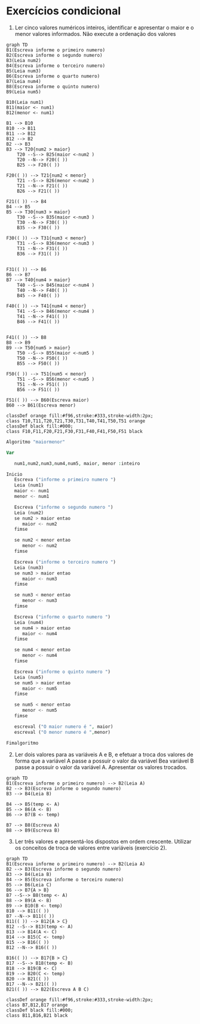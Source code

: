 
# Exercícios condicional 

1. Ler cinco valores numéricos inteiros, identificar e apresentar o maior e o menor valores informados. Não execute a ordenação dos valores

```mermaid
graph TD
B1(Escreva informe o primeiro numero)
B2(Escreva informe o segundo numero)
B3(Leia num2)
B4(Escreva informe o terceiro numero)
B5(Leia num3)
B6(Escreva informe o quarto numero)
B7(Leia num4)
B8(Escreva informe o quinto numero)
B9(Leia num5)

B10(Leia num1)
B11(maior <- num1)
B12(menor <- num1)

B1 --> B10
B10 --> B11
B11 --> B12 
B12 --> B2 
B2 --> B3
B3 --> T20{num2 > maior}
    T20 --S--> B25(maior <-num2 )
    T20 --N--> F20(( ))
    B25 --> F20(( ))

F20(( )) --> T21{num2 < menor}
    T21 --S--> B26(menor <-num2 )
    T21 --N--> F21(( ))
    B26 --> F21(( ))

F21(( )) --> B4
B4 --> B5
B5 --> T30{num3 > maior}
    T30 --S--> B35(maior <-num3 )
    T30 --N--> F30(( ))
    B35 --> F30(( ))

F30(( )) --> T31{num3 < menor}
    T31 --S--> B36(menor <-num3 )
    T31 --N--> F31(( ))
    B36 --> F31(( ))


F31(( )) --> B6
B6 --> B7
B7 --> T40{num4 > maior}
    T40 --S--> B45(maior <-num4 )
    T40 --N--> F40(( ))
    B45 --> F40(( ))

F40(( )) --> T41{num4 < menor}
    T41 --S--> B46(menor <-num4 )
    T41 --N--> F41(( ))
    B46 --> F41(( ))


F41(( )) --> B8
B8 --> B9
B9 --> T50{num5 > maior}
    T50 --S--> B55(maior <-num5 )
    T50 --N--> F50(( ))
    B55 --> F50(( ))

F50(( )) --> T51{num5 < menor}
    T51 --S--> B56(menor <-num5 )
    T51 --N--> F51(( ))
    B56 --> F51(( ))

F51(( )) --> B60(Escreva maior)
B60 --> B61(Escreva menor) 

classDef orange fill:#f96,stroke:#333,stroke-width:2px;
class T10,T11,T20,T21,T30,T31,T40,T41,T50,T51 orange
classDef black fill:#000;
class F10,F11,F20,F21,F30,F31,F40,F41,F50,F51 black
```
<div style="page-break-after: always;"></div>

```php
Algoritmo "maiormenor"

Var

   num1,num2,num3,num4,num5, maior, menor :inteiro

Inicio
   Escreva ("informe o primeiro numero ")
   Leia (num1)
   maior <- num1
   menor <- num1

   Escreva ("informe o segundo numero ")
   Leia (num2)
   se num2 > maior entao
      maior <- num2
   fimse

   se num2 < menor entao
      menor <- num2
   fimse

   Escreva ("informe o terceiro numero ")
   Leia (num3)
   se num3 > maior entao
      maior <- num3
   fimse

   se num3 < menor entao
      menor <- num3
   fimse

   Escreva ("informe o quarto numero ")
   Leia (num4)
   se num4 > maior entao
      maior <- num4
   fimse

   se num4 < menor entao
      menor <- num4
   fimse

   Escreva ("informe o quinto numero ")
   Leia (num5)
   se num5 > maior entao
      maior <- num5
   fimse

   se num5 < menor entao
      menor <- num5
   fimse

   escreval ("O maior numero é ", maior)
   escreval ("O menor numero é ",menor)

Fimalgoritmo
```

<div style="page-break-after: always;"></div>

2. Ler dois valores para as variáveis A e B, e efetuar a troca dos valores de forma que a variável A passe a possuir o valor da variável Bea variável B passe a possuir o valor da variável A. Apresentar os valores trocados. 

```mermaid
graph TD
B1(Escreva informe o primeiro numero) --> B2(Leia A)
B2 --> B3(Escreva informe o segundo numero)
B3 --> B4(Leia B)

B4 --> B5(temp <- A)
B5 --> B6(A <- B)
B6 --> B7(B <- temp)

B7 --> B8(Escreva A)
B8 --> B9(Escreva B)
```

<div style="page-break-after: always;"></div>

3. Ler três valores e apresentá-los dispostos em ordem crescente. Utilizar os conceitos de troca de valores entre variáveis (exercício 2).

```mermaid
graph TD
B1(Escreva informe o primeiro numero) --> B2(Leia A)
B2 --> B3(Escreva informe o segundo numero)
B3 --> B4(Leia B)
B4 --> B5(Escreva informe o terceiro numero)
B5 --> B6(Leia C)
B6 --> B7{A > B}
B7 --S--> B8(temp <- A)
B8 --> B9(A <- B)
B9 --> B10(B <- temp)
B10 --> B11(( ))
B7 --N--> B11(( ))
B11(( )) --> B12{A > C}
B12 --S--> B13(temp <- A)
B13 --> B14(A <- C)
B14 --> B15(C <- temp)
B15 --> B16(( ))
B12 --N--> B16(( ))

B16(( )) --> B17{B > C}
B17 --S--> B18(temp <- B)
B18 --> B19(B <- C)
B19 --> B20(C <- temp)
B20 --> B21(( ))
B17 --N--> B21(( ))
B21(( )) --> B22(Escreva A B C)

classDef orange fill:#f96,stroke:#333,stroke-width:2px;
class B7,B12,B17 orange
classDef black fill:#000;
class B11,B16,B21 black
```

